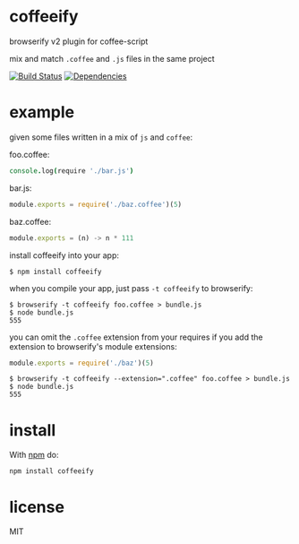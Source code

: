 # coffeeify

browserify v2 plugin for coffee-script

mix and match `.coffee` and `.js` files in the same project

[![Build Status](https://travis-ci.org/call-a3/coffeeify.png?branch=master)](https://travis-ci.org/jnordberg/coffeeify)
[![Dependencies](https://david-dm.org/call-a3/coffeeify.svg?branch=master)](https://david-dm.org/jnordberg/coffeeify)

# example

given some files written in a mix of `js` and `coffee`:

foo.coffee:

``` coffee
console.log(require './bar.js')
```

bar.js:

``` js
module.exports = require('./baz.coffee')(5)
```

baz.coffee:

``` js
module.exports = (n) -> n * 111
```

install coffeeify into your app:

```
$ npm install coffeeify
```

when you compile your app, just pass `-t coffeeify` to browserify:

```
$ browserify -t coffeeify foo.coffee > bundle.js
$ node bundle.js
555
```

you can omit the `.coffee` extension from your requires if you add the extension to browserify's module extensions:

``` js
module.exports = require('./baz')(5)
```

```
$ browserify -t coffeeify --extension=".coffee" foo.coffee > bundle.js
$ node bundle.js
555
```

# install

With [npm](https://npmjs.org) do:

```
npm install coffeeify
```

# license

MIT
